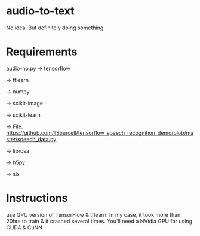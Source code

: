 # audio-to-text
No idea. But definitely doing something

# Requirements
audio-no.py
-> tensorflow

-> tflearn

-> numpy

-> scikit-image

-> scikit-learn

-> File: https://github.com/llSourcell/tensorflow_speech_recognition_demo/blob/master/speech_data.py

-> librosa

-> h5py

-> six

# Instructions
use GPU version of TensorFlow & tflearn. In my case, it took more than 20hrs to train & it crashed several times. You'll need a NVidia GPU for using CUDA & CuNN
